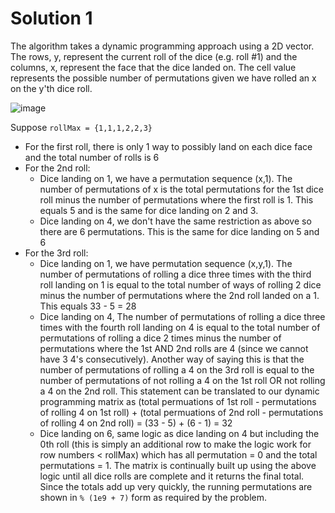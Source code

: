 # Solution 1
The algorithm takes a dynamic programming approach using a 2D vector. The rows, y, represent the current roll of the dice (e.g. roll #1) and the columns, x, represent the face that the dice landed on. The cell value represents the possible number of permutations given we have rolled an x on the y'th dice roll.

![image](https://user-images.githubusercontent.com/91536829/155819652-b7955a8b-847b-446b-8633-be97a9c2508b.png)

Suppose `rollMax = {1,1,1,2,2,3}`
- For the first roll, there is only 1 way to possibly land on each dice face and the total number of rolls is 6
- For the 2nd roll:
	- Dice landing on 1, we have a permutation sequence (x,1). The number of permutations of x is the total permutations for the 1st dice roll minus the number of permutations where the first roll is 1. This equals 5 and is the same for dice landing on 2 and 3.
	- Dice landing on 4, we don't have the same restriction as above so there are 6 permutations. This is the same for dice landing on 5 and 6
- For the 3rd roll:
	- Dice landing on 1, we have permutation sequence (x,y,1). The number of permutations of rolling a dice three times with the third roll landing on 1 is equal to the total number of ways of rolling 2 dice minus the number of permutations where the 2nd roll landed on a 1. This equals 33 - 5 = 28
	- Dice landing on 4, The number of permutations of rolling a dice three times with the fourth roll landing on 4 is equal to the total number of permutations of rolling a dice 2 times minus the number of permutations where the 1st AND 2nd rolls are 4 (since we cannot have 3 4's consecutively). Another way of saying this is that the number of permutations of rolling a 4 on the 3rd roll is equal to the number of permutations of not rolling a 4 on the 1st roll OR not rolling a 4 on the 2nd roll. This statement can be translated to our dynamic programming matrix as (total permuations of 1st roll - permutations of rolling 4 on 1st roll) + (total permuations of 2nd roll - permutations of rolling 4 on 2nd roll) = (33 - 5) + (6 - 1) = 32
	- Dice landing on 6, same logic as dice landing on 4 but including the 0th roll (this is simply an additional row to make the logic work for row numbers < rollMax) which has all permutation = 0 and the total permutations = 1.
The matrix is continually built up using the above logic until all dice rolls are complete and it returns the final total. Since the totals add up very quickly, the running permutations are shown in `% (1e9 + 7)` form as required by the problem.
